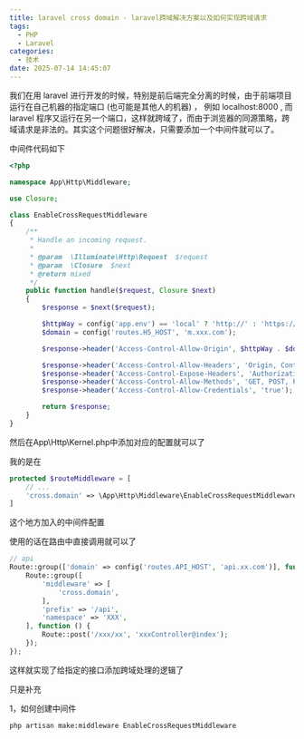 ```yaml
---
title: laravel cross domain - laravel跨域解决方案以及如何实现跨域请求
tags:
  - PHP
  - Laravel
categories:
  - 技术
date: 2025-07-14 14:45:07
---
```


我们在用 laravel 进行开发的时候，特别是前后端完全分离的时候，由于前端项目运行在自己机器的指定端口 (也可能是其他人的机器) ， 例如 localhost:8000 , 而 laravel 程序又运行在另一个端口，这样就跨域了，而由于浏览器的同源策略，跨域请求是非法的。其实这个问题很好解决，只需要添加一个中间件就可以了。

中间件代码如下

```php
<?php

namespace App\Http\Middleware;

use Closure;

class EnableCrossRequestMiddleware
{
    /**
     * Handle an incoming request.
     *
     * @param  \Illuminate\Http\Request  $request
     * @param  \Closure  $next
     * @return mixed
     */
    public function handle($request, Closure $next)
    {
        $response = $next($request);

        $httpWay = config('app.env') == 'local' ? 'http://' : 'https://';
        $domain = config('routes.H5_HOST', 'm.xxx.com');

        $response->header('Access-Control-Allow-Origin', $httpWay . $domain);

        $response->header('Access-Control-Allow-Headers', 'Origin, Content-Type, Cookie, X-CSRF-TOKEN, Accept, Authorization, X-XSRF-TOKEN');
        $response->header('Access-Control-Expose-Headers', 'Authorization, authenticated');
        $response->header('Access-Control-Allow-Methods', 'GET, POST, PATCH, PUT, OPTIONS');
        $response->header('Access-Control-Allow-Credentials', 'true');

        return $response;
    }
}
```

然后在App\Http\Kernel.php中添加对应的配置就可以了

我的是在

```php
protected $routeMiddleware = [
    // ...
    'cross.domain' => \App\Http\Middleware\EnableCrossRequestMiddleware::class,
]
```

这个地方加入的中间件配置

使用的话在路由中直接调用就可以了

```php
// api
Route::group(['domain' => config('routes.API_HOST', 'api.xx.com')], function () {
    Route::group([
        'middleware' => [
            'cross.domain',
        ],
        'prefix' => '/api',
        'namespace' => 'XXX',
    ], function () {
        Route::post('/xxx/xx', 'xxxController@index');
    });
});
```

这样就实现了给指定的接口添加跨域处理的逻辑了

只是补充

1，如何创建中间件

```bash
php artisan make:middleware EnableCrossRequestMiddleware
```
